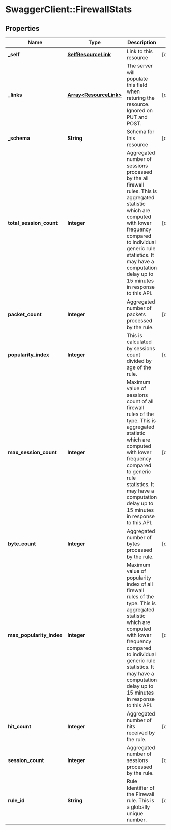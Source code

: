 # SwaggerClient::FirewallStats

## Properties
Name | Type | Description | Notes
------------ | ------------- | ------------- | -------------
**_self** | [**SelfResourceLink**](SelfResourceLink.md) | Link to this resource | [optional] 
**_links** | [**Array&lt;ResourceLink&gt;**](ResourceLink.md) | The server will populate this field when returing the resource. Ignored on PUT and POST. | [optional] 
**_schema** | **String** | Schema for this resource | [optional] 
**total_session_count** | **Integer** | Aggregated number of sessions processed by the all firewall rules. This is aggregated statistic which are computed with lower frequency compared to individual generic rule statistics. It may have a computation delay up to 15 minutes in response to this API. | [optional] 
**packet_count** | **Integer** | Aggregated number of packets processed by the rule. | [optional] 
**popularity_index** | **Integer** | This is calculated by sessions count divided by age of the rule. | [optional] 
**max_session_count** | **Integer** | Maximum value of sessions count of all firewall rules of the type. This is aggregated statistic which are computed with lower frequency compared to generic rule statistics. It may have a computation delay up to 15 minutes in response to this API. | [optional] 
**byte_count** | **Integer** | Aggregated number of bytes processed by the rule. | [optional] 
**max_popularity_index** | **Integer** | Maximum value of popularity index of all firewall rules of the type. This is aggregated statistic which are computed with lower frequency compared to individual generic rule statistics. It may have a computation delay up to 15 minutes in response to this API. | [optional] 
**hit_count** | **Integer** | Aggregated number of hits received by the rule. | [optional] 
**session_count** | **Integer** | Aggregated number of sessions processed by the rule. | [optional] 
**rule_id** | **String** | Rule Identifier of the Firewall rule. This is a globally unique number. | [optional] 


